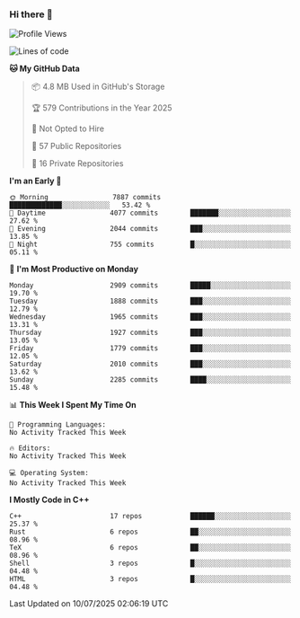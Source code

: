 ### Hi there 👋

<!--
**SemenMartynov/SemenMartynov** is a ✨ _special_ ✨ repository because its `README.md` (this file) appears on your GitHub profile.

Here are some ideas to get you started:

- 🔭 I’m currently working on ...
- 🌱 I’m currently learning ...
- 👯 I’m looking to collaborate on ...
- 🤔 I’m looking for help with ...
- 💬 Ask me about ...
- 📫 How to reach me: ...
- 😄 Pronouns: ...
- ⚡ Fun fact: ...
-->

<!--START_SECTION:waka-->
![Profile Views](http://img.shields.io/badge/Profile%20Views-0-blue)

![Lines of code](https://img.shields.io/badge/From%20Hello%20World%20I%27ve%20Written-7.7%20million%20lines%20of%20code-blue)

**🐱 My GitHub Data** 

> 📦 4.8 MB Used in GitHub's Storage 
 > 
> 🏆 579 Contributions in the Year 2025
 > 
> 🚫 Not Opted to Hire
 > 
> 📜 57 Public Repositories 
 > 
> 🔑 16 Private Repositories 
 > 
**I'm an Early 🐤** 

```text
🌞 Morning                7887 commits        █████████████░░░░░░░░░░░░   53.42 % 
🌆 Daytime                4077 commits        ███████░░░░░░░░░░░░░░░░░░   27.62 % 
🌃 Evening                2044 commits        ███░░░░░░░░░░░░░░░░░░░░░░   13.85 % 
🌙 Night                  755 commits         █░░░░░░░░░░░░░░░░░░░░░░░░   05.11 % 
```
📅 **I'm Most Productive on Monday** 

```text
Monday                   2909 commits        █████░░░░░░░░░░░░░░░░░░░░   19.70 % 
Tuesday                  1888 commits        ███░░░░░░░░░░░░░░░░░░░░░░   12.79 % 
Wednesday                1965 commits        ███░░░░░░░░░░░░░░░░░░░░░░   13.31 % 
Thursday                 1927 commits        ███░░░░░░░░░░░░░░░░░░░░░░   13.05 % 
Friday                   1779 commits        ███░░░░░░░░░░░░░░░░░░░░░░   12.05 % 
Saturday                 2010 commits        ███░░░░░░░░░░░░░░░░░░░░░░   13.62 % 
Sunday                   2285 commits        ████░░░░░░░░░░░░░░░░░░░░░   15.48 % 
```


📊 **This Week I Spent My Time On** 

```text
💬 Programming Languages: 
No Activity Tracked This Week

🔥 Editors: 
No Activity Tracked This Week

💻 Operating System: 
No Activity Tracked This Week
```

**I Mostly Code in C++** 

```text
C++                      17 repos            ██████░░░░░░░░░░░░░░░░░░░   25.37 % 
Rust                     6 repos             ██░░░░░░░░░░░░░░░░░░░░░░░   08.96 % 
TeX                      6 repos             ██░░░░░░░░░░░░░░░░░░░░░░░   08.96 % 
Shell                    3 repos             █░░░░░░░░░░░░░░░░░░░░░░░░   04.48 % 
HTML                     3 repos             █░░░░░░░░░░░░░░░░░░░░░░░░   04.48 % 
```




 Last Updated on 10/07/2025 02:06:19 UTC
<!--END_SECTION:waka-->